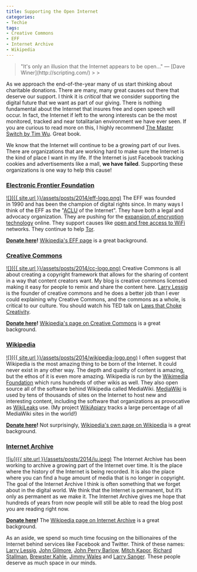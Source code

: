 ```yaml
---
title: Supporting the Open Internet
categories:
- Techie
tags:
- Creative Commons
- EFF
- Internet Archive
- Wikipedia
---
```


<blockquote>"It's only an illusion that the Internet appears to be open…" — [Dave Winer](http://scripting.com/)
> 
> </blockquote>

As we approach the end-of-the-year many of us start thinking about charitable donations. There are many, many great causes out there that deserve our support. I think it is _critical_ that we consider supporting the digital future that we want as part of our giving. There is nothing fundamental about the Internet that insures free and open speech will occur. In fact, the Internet if left to the wrong interests can be the most monitored, tracked and near totalitarian environment we have ever seen. If you are curious to read more on this, I highly recommend [The Master Switch by Tim Wu](http://rwbookclub.com/wiki/The_Master_Switch:_The_Rise_and_Fall_of_Information_Empires). Great book.

We know that the Internet will continue to be a growing part of our lives. There are organizations that are working hard to make sure the Internet is the kind of place I want in my life. If the Internet is just Facebook tracking cookies and advertisements like a mall, **we have failed**. Supporting these organizations is one way to help this cause!

### [Electronic Frontier Foundation](https://www.eff.org)

[![]({{ site.url }}/assets/posts/2014/eff-logo.png)](https://www.eff.org/)
The EFF was founded in 1990 and has been the champion of digital rights since. In many ways I think of the EFF as the "[ACLU](https://www.aclu.org) of the Internet". They have both a legal and advocacy organization. They are pushing for the [expansion of encryption technology](https://www.eff.org/https-everywhere) online. They support causes like [open and free access to WiFi](https://openwireless.org) networks. They continue to help [Tor](https://www.torproject.org).

**[Donate here](https://supporters.eff.org/donate)!** [Wikipedia's EFF page](https://en.wikipedia.org/wiki/Electronic_Frontier_Foundation) is a great background.

### [Creative Commons](http://creativecommons.org)

[![]({{ site.url }}/assets/posts/2014/cc-logo.png)](http://creativecommons.org/)
Creative Commons is all about creating a copyright framework that allows for the sharing of content in a way that content creators want. My blog is creative commons licensed making it easy for people to remix and share the content here. [Larry Lessig](https://en.wikipedia.org/wiki/Lawrence_Lessig) is the founder of creative commons and he does a better job than I ever could explaining why Creative Commons, and the commons as a whole, is critical to our culture. You should watch his TED talk on [Laws that Choke Creativity](http://www.ted.com/talks/larry_lessig_says_the_law_is_strangling_creativity).

**[Donate here](https://donate.creativecommons.org)!** [Wikipedia's page on Creative Commons](https://en.wikipedia.org/wiki/Creative_Commons) is a great background.

### [Wikipedia](http://www.wikipedia.org)

[![]({{ site.url }}/assets/posts/2014/wikipedia-logo.png)](http://www.wikipedia.org/)
I often suggest that Wikipedia is the most amazing thing to be born of the Internet. It could never exist in any other way. The depth and quality of content is amazing, but the ethos of it is even more amazing. Wikipedia is run by the [Wikimedia Foundation](https://wikimediafoundation.org/wiki/Home) which runs hundreds of other wikis as well. They also open source all of the software behind Wikipedia called MediaWiki. [MediaWiki](https://www.mediawiki.org/wiki/MediaWiki) is used by tens of thousands of sites on the Internet to host new and interesting content, including the software that organizations as provocative as [WikiLeaks](http://wikileaks.org) use. (My project [WikiApiary](https://wikiapiary.com/wiki/) tracks a large percentage of all MediaWiki sites in the world!)

**[Donate here](https://donate.wikimedia.org/w/index.php?title=Special:FundraiserLandingPage)!** Not surprisingly, [Wikipedia's own page on Wikipedia](https://en.wikipedia.org/wiki/Wikipedia) is a great background.

### [Internet Archive](https://archive.org)

[![iu]({{ site.url }}/assets/posts/2014/iu.jpeg)](https://archive.org)
The Internet Archive has been working to archive a growing part of the Internet over time. It is the place where the history of the Internet is being recorded. It is also the place where you can find a huge amount of media that is no longer in copyright. The goal of the Internet Archive I think is often something that we forget about in the digital world. We think that the Internet is permanent, but it’s only as permanent as we make it. The Internet Archive gives me hope that hundreds of years from now people will still be able to read the blog post you are reading right now.

**[Donate here](https://archive.org/donate/)!** The [Wikipedia page on Internet Archive](https://en.wikipedia.org/wiki/Internet_Archive) is a great background.

As an aside, we spend so much time focusing on the billionaires of the Internet behind services like Facebook and Twitter. Think of these names: [Larry Lessig](https://en.wikipedia.org/wiki/Lawrence_Lessig), [John Gilmore](https://en.wikipedia.org/wiki/John_Gilmore_(activist)), [John Perry Barlow](https://en.wikipedia.org/wiki/John_Perry_Barlow), [Mitch Kapor](https://en.wikipedia.org/wiki/Mitch_Kapor), [Richard Stallman](https://en.wikipedia.org/wiki/Richard_Stallman), [Brewster Kahle](https://en.wikipedia.org/wiki/Brewster_Kahle), [Jimmy Wales](https://en.wikipedia.org/wiki/Jimmy_Wales) and [Larry Sanger](https://en.wikipedia.org/wiki/Larry_Sanger). These people deserve as much space in our minds.
